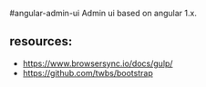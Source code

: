 #angular-admin-ui
Admin ui based on angular 1.x.


## resources:
+ https://www.browsersync.io/docs/gulp/
+ https://github.com/twbs/bootstrap
